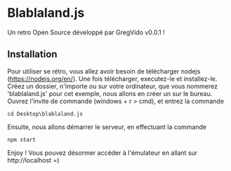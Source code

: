 # Blablaland.js

Un retro Open Source développé par GregVido v0.0.1 !

## Installation

Pour utiliser se rétro, vous allez avoir besoin de télécharger nodejs (https://nodejs.org/en/).
Une fois télécharger, executez-le et installez-le.
Créez un dossier, n'importe ou sur votre ordinateur, que vous nommerez 'blablaland.js' pour cet exemple, nous allons en créer un sur le bureau.
Ouvrez l'invite de commande (windows + r > cmd), et entrez la commande
```
cd Desktop\blablaland.js
```
Ensuite, nous allons démarrer le serveur, en effectuant la commande 
```
npm start
```
Enjoy ! Vous pouvez désormer accéder à l'émulateur en allant sur http://localhost =) 